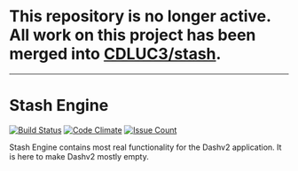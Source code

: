 # This repository is no longer active. All work on this project has been merged into [CDLUC3/stash](https://github.com/CDLUC3/stash). 

---


# Stash Engine

[![Build Status](https://travis-ci.org/CDLUC3/stash_engine.svg?branch=development)](https://travis-ci.org/CDLUC3/stash_engine)
[![Code Climate](https://codeclimate.com/github/CDLUC3/stash_engine/badges/gpa.svg)](https://codeclimate.com/github/CDLUC3/stash_engine)
[![Issue Count](https://codeclimate.com/github/CDLUC3/stash_engine/badges/issue_count.svg)](https://codeclimate.com/github/CDLUC3/stash_engine)

Stash Engine contains most real functionality for the Dashv2 application.
It is here to make Dashv2 mostly empty.